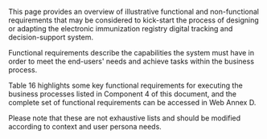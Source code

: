 This page provides an overview of illustrative functional and
non-functional requirements that may be considered to kick-start the
process of designing or adapting the electronic immunization registry
digital tracking and decision-support system.

Functional requirements describe the capabilities the system must have
in order to meet the end-users' needs and achieve tasks within the
business process.

Table 16 highlights some key functional requirements for executing the
business processes listed in Component 4 of this document, and the
complete set of functional requirements can be accessed in Web Annex D.

Please note that these are not exhaustive lists and should be modified
according to context and user persona needs.
